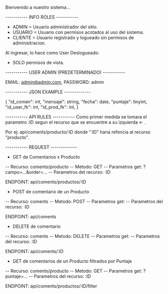 Bienvenido a nuestro sistema...

----------- INFO ROLES -----------

- ADMIN = Usuario administrador del sitio.
- USUARIO = Usuario con permisos acotados al uso del sistema.
- CLIENTE = Usuario registrado y logueado sin permisos de adminisitracion.

Al ingresar, lo hace como User Deslogueado:

- SOLO permisos de vista.

----------- USER ADMIN (PREDETERMINADO) -----------

EMAIL: admin@admin.com,
PASSWORD: admin

----------- JSON EXAMPLE -------------

{
"id_comen": int,
"mensaje": string,
"fecha": date,
"puntaje": tinyint,
"id_user_fk": int,
"id_prod_fk": int,
}

----------- API RULES -----------
Como primer medida se tomara el parametro :ID segun el recurso que se encuentre a su izquierda <- .

Por ej: api/coments/producto/:ID donde ":ID" haria refencia al recurso "producto".

----------- REQUEST -------------

- GET de Comentarios x Producto

-- Recurso: coments/producto
-- Metodo: GET
-- Parametros get: ?campo=...&order=...
-- Parametros del recurso: :ID

ENDPOINT: api/coments/productos/:ID

- POST de comentario de un Producto

-- Recurso: coments
-- Metodo: POST
-- Parametros get:
-- Parametros del recurso: :ID

ENDPOINT: api/coments

- DELETE de comentario

-- Recurso: coments
-- Metodo: DELETE
-- Parametros get:
-- Parametros del recurso: :ID

ENDPOINT: api/coments/:ID

- GET de comentarios de un Producto filtrados por Puntaje

-- Recurso: coments/producto
-- Metodo: GET
-- Parametros get: ?puntaje=...
-- Parametros del recurso: :ID

ENDPOINT: api/coments/productos/:ID/filter
